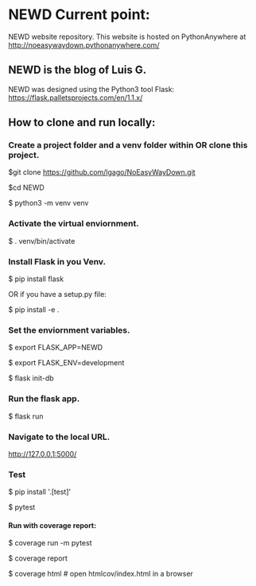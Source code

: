 # NEWD Current point: 
NEWD website repository. This website is hosted on PythonAnywhere at http://noeasywaydown.pythonanywhere.com/

NEWD is the blog of Luis G.
------------------------------------------------------------------------------------------------------------------------------

NEWD was designed using the Python3 tool Flask: https://flask.palletsprojects.com/en/1.1.x/

## How to clone and run locally:

### Create a project folder and a venv folder within OR clone this project.
$git clone https://github.com/lgago/NoEasyWayDown.git

$cd NEWD

$ python3 -m venv venv

### Activate the virtual enviornment. 
$ . venv/bin/activate

### Install Flask in you Venv.
$ pip install flask

OR if you have a setup.py file:

$ pip install -e .

### Set the enviornment variables.
$ export FLASK_APP=NEWD

$ export FLASK_ENV=development

$ flask init-db

### Run the flask app.
$ flask run

### Navigate to the local URL.
http://127.0.0.1:5000/

### Test
$ pip install '.[test]'

$ pytest

#### Run with coverage report:

$ coverage run -m pytest

$ coverage report

$ coverage html  # open htmlcov/index.html in a browser

